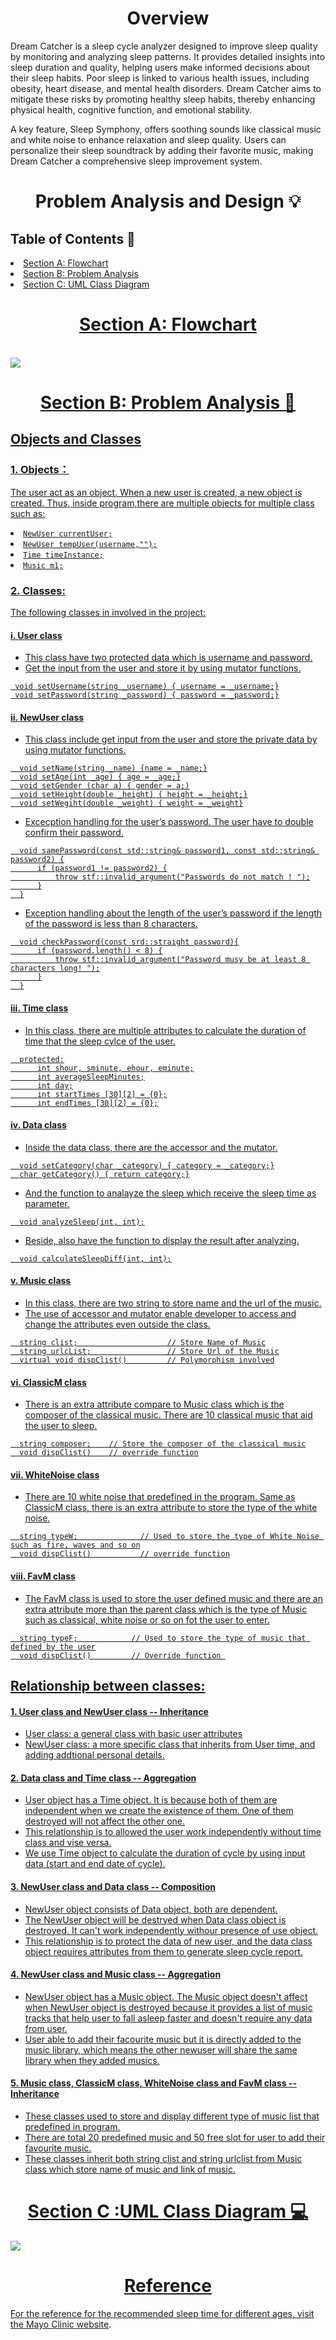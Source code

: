 <body>
    <h1 align="center">Overview</h1>
    <p>Dream Catcher is a sleep cycle analyzer designed to improve sleep quality by monitoring and analyzing sleep patterns. It provides detailed insights into sleep duration and quality, helping users make informed decisions about their sleep habits. Poor sleep is linked to various health issues, including obesity, heart disease, and mental health disorders. Dream Catcher aims to mitigate these risks by promoting healthy sleep habits, thereby enhancing physical health, cognitive function, and emotional stability.</p>
    <p>A key feature, Sleep Symphony, offers soothing sounds like classical music and white noise to enhance relaxation and sleep quality. Users can personalize their sleep soundtrack by adding their favorite music, making Dream Catcher a comprehensive sleep improvement system.</p>
</body>
</html>

<html>
  <h1 align="center">Problem Analysis and Design 💡</h1>
<h2>Table of Contents 🧾 </h2>
  <li><a href="#flowchart"> Section A: Flowchart </a></li>
  <li><a href="#problemanalysis"> Section B: Problem Analysis </a></li>
  <li><a href="#uml"> Section C: UML Class Diagram </li>

<h1 id="flowchart"align="center"> Section A: Flowchart </h1>  <br />
    <img src =https://github.com/jjn7702/SECJ1023-PT2/assets/147849956/66490e32-ac60-4f48-bf40-71c04bb78116>
  <br />

  
<h1 id="problemanalysis" align="center"> Section B: Problem Analysis 📝 </h1>
<h2> Objects and Classes </h2>
<h3> 1. Objects：</h3>

The user act as an object. When a new user is created, a new object is created. Thus, inside program,there are  multiple objects for multiple class such as:
    <li> ```NewUser currentUser;```</li>
    <li> ```NewUser tempUser(username,"");``` </li> 
    <li> ```Time timeInstance;``` </li>
    <li> ```Music m1;``` </li> 
    
  </ul>
<h3> 2. Classes: </h3>

The following classes in involved in the project: 
<br />

  <h4> i. User class </h4> 
    <ul>
     <li> This class have two protected data which is username and password. </li>
     <li> Get the input from the user and store it by using mutator functions.</li>
    </ul>
    
     void setUsername(string _username) { username = _username;}
     void setPassword(string _password) { password = _password;}

    
  <h4> ii. NewUser class </h4>
    <ul>
  <li> 
      This class include get input from the user and store the private data by using mutator functions. 
  </li>
    </ul>
    
      void setName(string _name) {name = _name;}
      void setAge(int _age) { age = _age;}
      void setGender (char a) { gender = a;)
      void setHeight(double _height) { height = _height;}
      void setWegiht(double _weight) { weight = _weight}

  <ul>
  <li> 
      Excecption handling for the user’s password. The user have to double confirm their password.
  </li>
  </ul>
    
      void samePassword(const std::string& password1, const std::string& password2) {
          if (password1 != password2) {
              throw stf::invalid_argument("Passwords do not match ! ");
          }
      }

  <ul>
  <li>
      Exception handling about the length of the user’s password if the length of the password is less than 8 characters.
  </li>
  </ul>
  
      void checkPassword(const srd::straight password){
          if (password.length() < 8) {
              throw stf::invalid_argument("Password musy be at least 8 characters long! ");
          }
      }
      
  <h4> iii. Time class </h4>
  <ul>
  <li> In this class, there are multiple attributes to calculate the duration of time that the sleep cylce of the user.</li>
  </ul>

      protected:
          int shour, sminute, ehour, eminute;
          int averageSleepMinutes;
          int day;
          int startTimes [30][2] = {0};
          int endTimes [30][2] = {0};
    
  <h4> iv. Data class </h4>
  <ul>
  <li>
    Inside the data class, there are the accessor and the mutator.
  </li>
  </ul>

      void setCategory(char _category) { category = _category;}
      char getCategory() { return category;}

  <ul>
  <li>
    And the function to analayze the sleep which receive the sleep time as parameter.
  </li>
  </ul>

      void analyzeSleep(int, int);
  
  <ul>
  <li>
    Beside, also have the function to display the result after analyzing.
  </li>
  </ul>

      void calculateSleepDiff(int, int);
  
  <h4> v. Music class </h4> 
  <ul>
  <li> 
    In this class, there are two string to store name and the url of the music.
  </li>
  <li>
    The use of accessor and mutator enable developer to access and change the attributes even outside the class. 
  </li>
  </ul>
  
      string clist;                    // Store Name of Music
      string urlcList;                 // Store Url of the Music
      virtual void dispClist()         // Polymorphism involved
  
  <h4> vi. ClassicM class </h4>
  <ul>
  <li> 
    There is an extra attribute compare to Music class which is the composer of the classical music. There are 10 classical music that aid the user to sleep.
  </li>
  </ul>

      string composer;    // Store the composer of the classical music
      void dispClist()    // override function
  
  <h4> vii. WhiteNoise class </h4>
  <ul>
  <li>
    There are 10 white noise that predefined in the program. Same as ClassicM class, there is an extra attribute to store the type of the white noise.
  </li>
  </ul>

      string typeW;              // Used to store the type of White Noise such as fire, waves and so on
      void dispClist()           // override function

  
  <h4> viii. FavM class </h4>
  <ul>
  <li> 
    The FavM class is used to store the user defined music and there are an extra attribute more than the parent class which is the type of Music such as classical, white noise or so on fot the user to enter.
  </li>
  </ul>

      string typeF;            // Used to store the type of music that defined by the user
      void dispClist()         // Override function 

 
<h2> Relationship between classes: </h2>
      <h4> 1. User class and NewUser class -- Inheritance</h4>
    <ul>
    <li>
      User class: a general class with basic user attributes
    </li>
    <li>
      NewUser class: a more specific class that inherits from User time, and adding addtional personal details.
    </li> 
    </ul>
      <h4> 2. Data class and Time class -- Aggregation</h4>
    <ul>
    <li>
      User object has a Time object. It is because both of them are independent when we create the existence of them. One of them destroyed will not affect the other one.
    </li>
    <li>
      This relationship is to allowed the user work independently without time class and vise versa.
    </li>
    <li>
      We use Time object to calculate the duration of cycle by using input data (start and end date of cycle). 
    </li>
    </ul>
      <h4> 3. NewUser class and Data class -- Composition </h4>
    <ul>
    <li>
      NewUser object consists of Data object, both are dependent. 
    </li>
    <li>
      The NewUser object will be destryed when Data class object is destroyed. It can't work independently withour presence of use object.
    </li>
    <li>
      This relationship is to protect the data of new user, and the data class object requires attributes from them to generate sleep cycle report.
    </li>
    </ul>
      <h4> 4. NewUser class and Music class -- Aggregation </h4>
    <ul>
    <li>
      NewUser object has a Music object. The Music object doesn't affect when NewUser object is destroyed because it provides a list of music tracks that help user to fall asleep faster and doesn't require any data from user.
    </li>
    <li>
      User able to add their facourite music but it is directly added to the music library, which means the other newuser will share the same library when they added musics.
    </li>
    </ul>
      <h4> 5. Music class, ClassicM class, WhiteNoise class and FavM class -- Inheritance </h4>
    <ul>
    <li>
      These classes used to store and display different type of music list that predefined in program. 
    </li>
    <li>
      There are total 20 predefined music and 50 free slot for user to add their favourite music. 
    </li>
    <li>
      These classes inherit both string clist and string urlclist from Music class which store name of music and link of music.
    </li>
    </ul>

<h1 id="uml"align="center"> Section C :UML Class Diagram 💻</h1>
<img src= https://github.com/jjn7702/SECJ1023-PT2/assets/147849956/988a373a-dca9-4727-8b92-5a9704f3888a >


  
  <h1 align="center">Reference</h1>
  <p>For the reference for the recommended sleep time for different ages, visit the <a href="https://www.mayoclinic.org/healthy-lifestyle/adult-health/expert-answers/how-many-hours-of-sleep-are-enough/faq-20057898">Mayo Clinic website</a>.</p>
</html>

